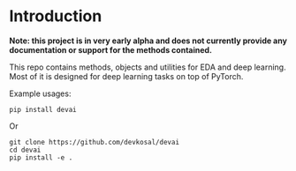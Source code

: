 # Introduction

**Note: this project is in very early alpha and does not currently provide any documentation or support for the methods contained.**

This repo contains methods, objects and utilities for EDA and deep learning. Most of it is designed for deep learning tasks on top of PyTorch.

Example usages:

```
pip install devai
```

Or

```
git clone https://github.com/devkosal/devai
cd devai
pip install -e .
```
